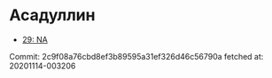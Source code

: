 # Асадуллин
- [29: NA](29.md)

Commit: 2c9f08a76cbd8ef3b89595a31ef326d46c56790a
 fetched at: 20201114-003206

